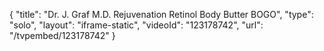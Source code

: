 {
    "title": "Dr. J. Graf M.D. Rejuvenation Retinol Body Butter BOGO",
    "type": "solo",
    "layout": "iframe-static",
    "videoId": "123178742",
    "url": "\/tvpembed\/123178742"
}